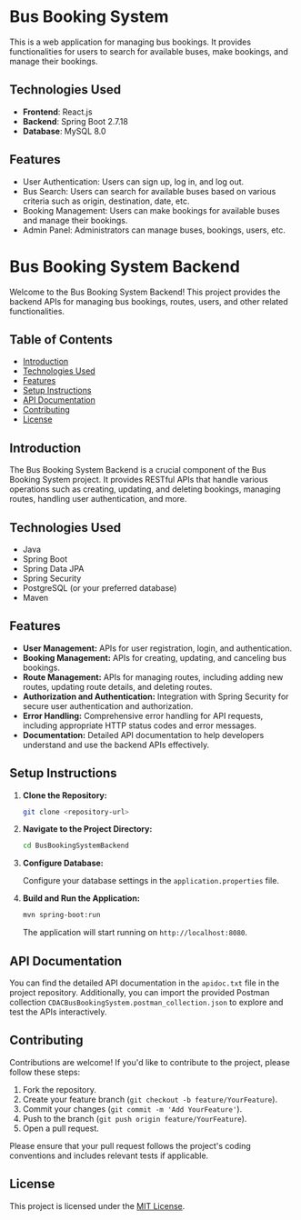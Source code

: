 # Bus Booking System

This is a web application for managing bus bookings. It provides functionalities for users to search for available buses, make bookings, and manage their bookings.

## Technologies Used

- **Frontend**: React.js
- **Backend**: Spring Boot 2.7.18
- **Database**: MySQL 8.0
  

## Features

- User Authentication: Users can sign up, log in, and log out.
- Bus Search: Users can search for available buses based on various criteria such as origin, destination, date, etc.
- Booking Management: Users can make bookings for available buses and manage their bookings.
- Admin Panel: Administrators can manage buses, bookings, users, etc.
# Bus Booking System Backend

Welcome to the Bus Booking System Backend! This project provides the backend APIs for managing bus bookings, routes, users, and other related functionalities.

## Table of Contents

- [Introduction](#introduction)
- [Technologies Used](#technologies-used)
- [Features](#features)
- [Setup Instructions](#setup-instructions)
- [API Documentation](#api-documentation)
- [Contributing](#contributing)
- [License](#license)

## Introduction

The Bus Booking System Backend is a crucial component of the Bus Booking System project. It provides RESTful APIs that handle various operations such as creating, updating, and deleting bookings, managing routes, handling user authentication, and more.

## Technologies Used

- Java
- Spring Boot
- Spring Data JPA
- Spring Security
- PostgreSQL (or your preferred database)
- Maven

## Features

- **User Management:** APIs for user registration, login, and authentication.
- **Booking Management:** APIs for creating, updating, and canceling bus bookings.
- **Route Management:** APIs for managing routes, including adding new routes, updating route details, and deleting routes.
- **Authorization and Authentication:** Integration with Spring Security for secure user authentication and authorization.
- **Error Handling:** Comprehensive error handling for API requests, including appropriate HTTP status codes and error messages.
- **Documentation:** Detailed API documentation to help developers understand and use the backend APIs effectively.

## Setup Instructions

1. **Clone the Repository:**

    ```bash
    git clone <repository-url>
    ```

2. **Navigate to the Project Directory:**

    ```bash
    cd BusBookingSystemBackend
    ```

3. **Configure Database:**

    Configure your database settings in the `application.properties` file.

4. **Build and Run the Application:**

    ```bash
    mvn spring-boot:run
    ```

    The application will start running on `http://localhost:8080`.

## API Documentation

You can find the detailed API documentation in the `apidoc.txt` file in the project repository. Additionally, you can import the provided Postman collection `CDACBusBookingSystem.postman_collection.json` to explore and test the APIs interactively.

## Contributing

Contributions are welcome! If you'd like to contribute to the project, please follow these steps:

1. Fork the repository.
2. Create your feature branch (`git checkout -b feature/YourFeature`).
3. Commit your changes (`git commit -m 'Add YourFeature'`).
4. Push to the branch (`git push origin feature/YourFeature`).
5. Open a pull request.

Please ensure that your pull request follows the project's coding conventions and includes relevant tests if applicable.

## License

This project is licensed under the [MIT License](LICENSE).

